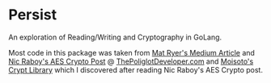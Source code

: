 # Persist
An exploration of Reading/Writing and Cryptography in GoLang.

Most code in this package was taken from 
[Mat Ryer's Medium Article](https://medium.com/@matryer/golang-advent-calendar-day-eleven-persisting-go-objects-to-disk-7caf1ee3d11d) and
[Nic Raboy's AES Crypto Post](https://www.thepolyglotdeveloper.com/2018/02/encrypt-decrypt-data-golang-application-crypto-packages/) @ [ThePoliglotDeveloper.com](https://www.thepolyglotdeveloper.com)
and [Moisoto's Crypt Library](https://github.com/moisoto/crypt) which I discovered after reading Nic Raboy's AES Crypto post.